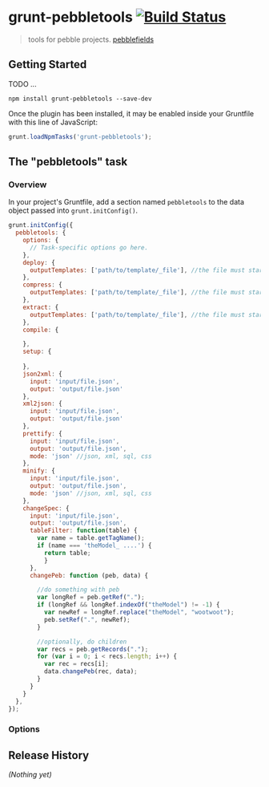 # grunt-pebbletools [![Build Status](https://travis-ci.org/rt/grunt-pebbletools.png)](https://travis-ci.org/rt/grunt-pebbletools)

> tools for pebble projects. [pebblefields](http:pebblefields.com)

## Getting Started

TODO ...

```shell
npm install grunt-pebbletools --save-dev
```

Once the plugin has been installed, it may be enabled inside your Gruntfile with this line of JavaScript:

```js
grunt.loadNpmTasks('grunt-pebbletools');
```

## The "pebbletools" task

### Overview
In your project's Gruntfile, add a section named `pebbletools` to the data object passed into `grunt.initConfig()`.

```js
grunt.initConfig({
  pebbletools: {
    options: {
      // Task-specific options go here.
    },
    deploy: {
      outputTemplates: ['path/to/template/_file'], //the file must start with '_', deploy will create the output file without the '_'
    },
    compress: {
      outputTemplates: ['path/to/template/_file'], //the file must start with '_', deploy will create the output file without the '_'
    },
    extract: {
      outputTemplates: ['path/to/template/_file'], //the file must start with '_', deploy will create the output file without the '_'
    },
    compile: {

    },
    setup: {
      
    },
    json2xml: {
      input: 'input/file.json',
      output: 'output/file.json'
    },
    xml2json: {
      input: 'input/file.json',
      output: 'output/file.json'
    },
    prettify: {
      input: 'input/file.json',
      output: 'output/file.json',
      mode: 'json' //json, xml, sql, css
    },
    minify: {
      input: 'input/file.json',
      output: 'output/file.json',
      mode: 'json' //json, xml, sql, css
    },
    changeSpec: {
      input: 'input/file.json',
      output: 'output/file.json',
      tableFilter: function(table) {
        var name = table.getTagName();
        if (name === 'theModel_ ....') {
          return table;
          }
      },
      changePeb: function (peb, data) {

        //do something with peb
      	var longRef = peb.getRef(".");
        if (longRef && longRef.indexOf("theModel") != -1) {
          var newRef = longRef.replace("theModel", "wootwoot");
          peb.setRef(".", newRef);
        }

        //optionally, do children
        var recs = peb.getRecords(".");
        for (var i = 0; i < recs.length; i++) {
          var rec = recs[i];
          data.changePeb(rec, data);
        }
      }
    }
  },
});
```

### Options


## Release History


_(Nothing yet)_
